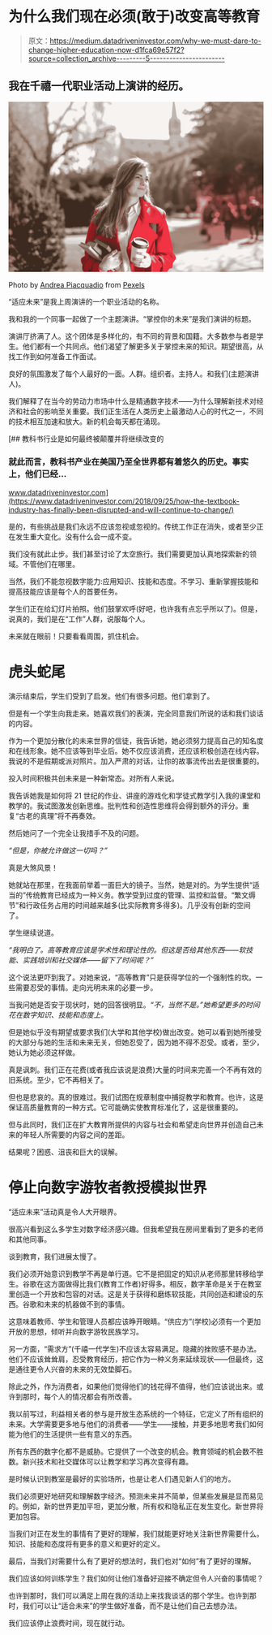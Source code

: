 # 为什么我们现在必须(敢于)改变高等教育

> 原文：<https://medium.datadriveninvestor.com/why-we-must-dare-to-change-higher-education-now-d1fca69e57f2?source=collection_archive---------5----------------------->

## 我在千禧一代职业活动上演讲的经历。

![](img/86c46777724aa4a781beb7b9c4cf5114.png)

Photo by [Andrea Piacquadio](https://www.pexels.com/@olly?utm_content=attributionCopyText&utm_medium=referral&utm_source=pexels) from [Pexels](https://www.pexels.com/photo/woman-in-red-coat-holding-notebooks-and-coffee-cup-3755760/?utm_content=attributionCopyText&utm_medium=referral&utm_source=pexels)

“适应未来”是我上周演讲的一个职业活动的名称。

我和我的一个同事一起做了一个主题演讲。“掌控你的未来”是我们演讲的标题。

演讲厅挤满了人。这个团体是多样化的，有不同的背景和国籍。大多数参与者是学生。他们都有一个共同点。他们渴望了解更多关于掌控未来的知识。期望很高，从找工作到如何准备工作面试。

良好的氛围激发了每个人最好的一面。人群。组织者。主持人。和我们(主题演讲人)。

我们解释了在当今的劳动力市场中什么是精通数字技术——为什么理解新技术对经济和社会的影响至关重要。我们正生活在人类历史上最激动人心的时代之一，不同的技术相互加速和放大。新的机会每天都在涌现。

[](https://www.datadriveninvestor.com/2018/09/25/how-the-textbook-industry-has-finally-been-disrupted-and-will-continue-to-change/) [## 教科书行业是如何最终被颠覆并将继续改变的

### 就此而言，教科书产业在美国乃至全世界都有着悠久的历史。事实上，他们已经…

www.datadriveninvestor.com](https://www.datadriveninvestor.com/2018/09/25/how-the-textbook-industry-has-finally-been-disrupted-and-will-continue-to-change/) 

是的，有些挑战是我们永远不应该忽视或忽视的。传统工作正在消失，或者至少正在发生重大变化。没有什么会一成不变。

我们没有就此止步。我们甚至讨论了太空旅行。我们需要更加认真地探索新的领域。不管他们在哪里。

当然，我们不能忽视数字能力:应用知识、技能和态度。不学习、重新掌握技能和提高技能应该是每个人的首要任务。

学生们正在给幻灯片拍照。他们鼓掌欢呼(好吧，也许我有点忘乎所以了)。但是，说真的，我们是在“工作”人群，说服每个人。

未来就在眼前！只要看看周围，抓住机会。

# 虎头蛇尾

演示结束后，学生们受到了启发。他们有很多问题。他们拿到了。

但是有一个学生向我走来。她喜欢我们的表演，完全同意我们所说的话和我们谈话的内容。

作为一个更加分散化的未来世界的信徒，我告诉她，她必须努力提高自己的知名度和在线形象。她不应该等到毕业后。她不仅应该消费，还应该积极创造在线内容。我说的不是假期或派对照片。加入严肃的对话，让你的故事流传出去是很重要的。

投入时间积极共创未来是一种新常态。对所有人来说。

我告诉她我是如何将 21 世纪的作业、讲座的游戏化和学徒式教学引入我的课堂和教学的。我试图激发创新思维。批判性和创造性思维将会得到额外的评分。重复“古老的真理”将不再奏效。

然后她问了一个完全让我措手不及的问题。

*“但是，你被允许做这一切吗？”*

真是大煞风景！

她就站在那里，在我面前举着一面巨大的镜子。当然，她是对的。为学生提供“适当的”传统教育已经成为一种义务。教学受到过度的管理、监控和监督。“繁文缛节”和行政任务占用的时间越来越多(比实际教育多得多)。几乎没有创新的空间了。

学生继续说道。

*“我明白了。高等教育应该是学术性和理论性的。但这是否给其他东西——软技能、实践培训和社交媒体——留下了时间呢？”*

这个说法更吓到我了。对她来说，“高等教育”只是获得学位的一个强制性的坎。一些需要忍受的事情。走向光明未来的必要一步。

当我问她是否安于现状时，她的回答很明显。*“不，当然不是。”她希望更多的时间花在数字知识、技能和态度上。*

但是她似乎没有期望或要求我们(大学和其他学校)做出改变。她可以看到她所接受的大部分与她的生活和未来无关，但她忍受了，因为她不得不忍受。或者，至少，她认为她必须这样做。

真是讽刺。我们正在花费(或者我应该说是浪费)大量的时间来完善一个不再有效的旧系统。至少，它不再相关了。

但也是悲哀的。真的很难过。我们试图在规章制度中捕捉教学和教育。也许，这是保证高质量教育的一种方式。它可能确实使教育标准化了，这是很重要的。

但与此同时，我们正在扩大教育所提供的内容与社会和希望走向世界并创造自己未来的年轻人所需要的内容之间的差距。

结果呢？困惑、沮丧和巨大的误解。

# 停止向数字游牧者教授模拟世界

“适应未来”活动真是令人大开眼界。

很高兴看到这么多学生对数字经济感兴趣。但我希望我在房间里看到了更多的老师和其他同事。

谈到教育，我们进展太慢了。

我们必须开始意识到教学不再是单行道。它不是把固定的知识从老师那里转移给学生。谷歌在这方面做得比我们(教育工作者)好得多。相反，数字革命是关于在教室里创造一个开放和包容的对话。这是关于获得和磨练软技能，共同创造和建设的东西。谷歌和未来的机器做不到的事情。

这意味着教师、学生和管理人员都应该睁开眼睛。“供应方”(学校)必须有一个更加开放的思想，倾听并向数字游牧民族学习。

另一方面，“需求方”(千禧一代学生)不应该太容易满足。隐藏的挫败感不是办法。他们不应该耸耸肩，忍受教育经历，把它作为一种义务来延续现状——但最终，这是通往更令人兴奋的未来的无效垫脚石。

除此之外，作为消费者，如果他们觉得他们的钱花得不值得，他们应该说出来。或许到那时，每个人的情况都会有所改善。

我以前写过，利益相关者的参与是开放生态系统的一个特征，它定义了所有组织的未来。大学需要更多地与他们的消费者——学生——接触，并更多地思考我们如何能为他们的生活提供一些有意义的东西。

所有东西的数字化都不是威胁。它提供了一个改变的机会。教育领域的机会数不胜数。新兴技术和社交媒体可以让教学和学习再次变得有趣。

是时候认识到教室是最好的实验场所，也是让老人们遇见新人们的地方。

我们必须更好地研究和理解数字经济。预测未来并不简单，但某些发展是显而易见的。例如，新的世界更加平坦，更加分散，所有权和隐私正在发生变化。新世界将更加包容。

当我们对正在发生的事情有了更好的理解，我们就能更好地关注新世界需要什么。知识、技能和态度将有更多的意义和更好的定义。

最后，当我们对需要什么有了更好的想法时，我们也对“如何”有了更好的理解。

我们应该如何训练学生？我们如何让他们准备好迎接不确定但令人兴奋的事情呢？

也许到那时，我们可以满足上周在我的活动上来找我谈话的那个学生。也许到那时，我们可以让“适合未来”的学生做好准备，而不是让他们自己去想办法。

我们应该停止浪费时间，现在就行动。